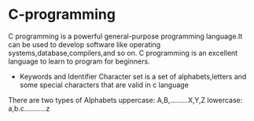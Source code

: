# C-programming
C programming is a powerful general-purpose programming language.It can be used to develop software like operating systems,database,compilers,and so on.
C programming is an excellent language to learn to program for beginners.
+ Keywords and Identifier
Character set is a set of alphabets,letters and some special characters that are valid in c language 

There are two types of Alphabets
uppercase: A,B,.........X,Y,Z
lowercase: a,b.c...........z
